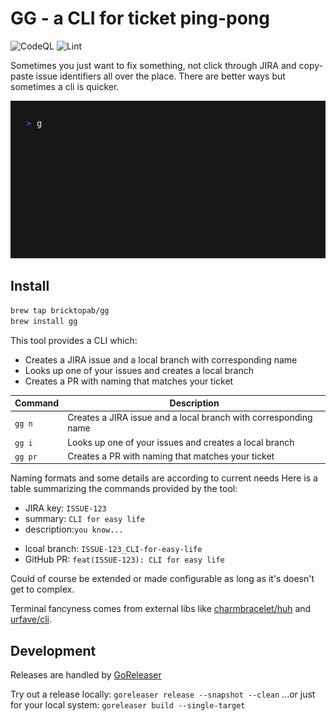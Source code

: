 # GG - a CLI for ticket ping-pong

![CodeQL](https://github.com/bricktopab/gg/actions/workflows/github-code-scanning/codeql/badge.svg) ![Lint](https://github.com/bricktopab/gg/actions/workflows/lint.yml/badge.svg)

Sometimes you just want to fix something, not click through JIRA and copy-paste 
issue identifiers all over the place. There are better ways but sometimes a cli
is quicker.

![Alt Text](docs/demo.gif)

## Install
```bash
brew tap bricktopab/gg
brew install gg
```

This tool provides a CLI which:
* Creates a JIRA issue and a local branch with corresponding name
* Looks up one of your issues and creates a local branch
* Creates a PR with naming that matches your ticket

| Command       | Description                                                    |
|---------------|----------------------------------------------------------------|
| `gg n`        | Creates a JIRA issue and a local branch with corresponding name|
| `gg i`        | Looks up one of your issues and creates a local branch         |
| `gg pr`       | Creates a PR with naming that matches your ticket              |

Naming formats and some details are according to current needs 
Here is a table summarizing the commands provided by the tool:

* JIRA key: `ISSUE-123`
* summary: `CLI for easy life`
* description:`you know...`

- lcoal branch: `ISSUE-123_CLI-for-easy-life`
- GitHub PR: `feat(ISSUE-123): CLI for easy life`

Could of course be extended or made configurable as long as it's doesn't get
to complex.

Terminal fancyness comes from external libs like [charmbracelet/huh](https://github.com/charmbracelet/huh) and [urfave/cli](https://github.com/urfave/cli). 


## Development

Releases are handled by [GoReleaser](https://goreleaser.com/)

Try out a release locally: `goreleaser release --snapshot --clean`
...or just for your local system: `goreleaser build --single-target`

